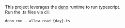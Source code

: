 This project leverages the [deno](https://deno.land/) runtime to run typescript.  
Run the .ts files via cli:

``deno run --allow-read {day}.ts``
